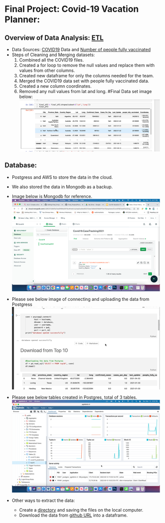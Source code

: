 # Final Project: Covid-19 Vacation Planner:

## Overview of Data Analysis: [ETL](https://github.com/icheung487/Final_Project/blob/main/COVID_19_Data.ipynb)
 * Data Sources: [COVID19](https://github.com/CSSEGISandData/COVID-19/tree/master/csse_covid_19_data/csse_covid_19_daily_reports) Data and [Number of people fully vaccinated](https://ourworldindata.org/covid-vaccinations)
 * Steps of Cleaning and Merging datasets: 
   1. Combined all the COVID19 files.
   2. Created a for loop to remove the null values and replace them with values from other columns.
   3. Created new dataframe for only the columns needed for the team.
   4. Merged the COVID19 data set with people fully vaccinated data.
   5. Created a new column coordinates.
   6. Removed any null values from lat and long. 
#Final Data set image below:
![image](https://github.com/icheung487/Final_Project/blob/main/Images/Final_COVID19_data.png)

## Database:
* Postgress and AWS to store the data in the cloud. 
* We also stored the data in Mongodb as a backup. 
* Image below is Mongodb for reference. 
![image](https://github.com/icheung487/Final_Project/blob/main/Images/MongoDB_Collections.png)

* Please see below image of connecting and uploading the data from Postgress
![image](https://github.com/icheung487/Final_Project/blob/main/Images/Connecting_And_Downloading_to_Postgres.png)

* Please see below tables created in Postgres, total of 3 tables.
![image](https://github.com/icheung487/Final_Project/blob/main/Images/Postgres_Connections.png)

* Other ways to extract the data: 
   * Create a [directory](https://github.com/icheung487/Final_Project/blob/main/data_analytics/Download_Data_To_local_Computer.ipynb) and saving the files on the local computer. 
   * Download the data from [github URL](https://github.com/icheung487/Final_Project/blob/main/data_analytics/Extract_from_Github.ipynb) into a dataframe. 
